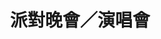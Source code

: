 ---
title: '派對晚會／演唱會'
pictures: '["https://raw.githubusercontent.com/chyushya/cms-content/main/content/resources/images/1648676015175-1622-1152-%E6%8A%95%E5%BD%B1%E7%B3%BB%E7%B5%B1.jpg","https://raw.githubusercontent.com/chyushya/cms-content/main/content/resources/images/1648676014737-1500-1065-%E8%AA%BF%E6%95%B4OK%EF%BC%88%E7%AC%AC2%E7%89%88%EF%BC%89.jpg","https://raw.githubusercontent.com/chyushya/cms-content/main/content/resources/images/1648676014827-4245-2866-%E6%98%A5%E6%B5%AA%EF%BC%882%EF%BC%89.jpg","https://raw.githubusercontent.com/chyushya/cms-content/main/content/resources/images/1648676014701-1024-683-image.jpeg","https://raw.githubusercontent.com/chyushya/cms-content/main/content/resources/images/1648676015269-1905-1131-%E7%BE%A9%E5%A4%A7%E8%B6%85%E7%B4%9A%E4%BA%9E%E6%B4%B2%E9%9F%B3%E6%A8%82%E5%AD%A3.jpg","https://raw.githubusercontent.com/chyushya/cms-content/main/content/resources/images/1648676014965-1758-1248-10655291_214049642264869_6024930391898305597_o.jpg","https://raw.githubusercontent.com/chyushya/cms-content/main/content/resources/images/1648676015370-3362-2056-2015%E5%9C%B0%E7%90%83FUN%E8%BC%95%E9%AC%86%E9%9F%B3%E6%A8%82%E7%AF%80.jpg","https://raw.githubusercontent.com/chyushya/cms-content/main/content/resources/images/1648676014789-1244-816-%E9%AB%98%E9%9B%84%E5%9C%8B%E9%9A%9B%E5%95%A4%E9%85%92%E7%AF%80.JPG","https://raw.githubusercontent.com/chyushya/cms-content/main/content/resources/images/1648676015072-2499-1745-%E5%A4%A7%E6%B8%AF%E9%96%8B%E5%94%B1.JPG","https://raw.githubusercontent.com/chyushya/cms-content/main/content/resources/images/1648676015523-3582-2426-%E5%A2%BE%E4%B8%81%E5%8D%8A%E5%B3%B6%E9%9F%B3%E6%A8%82%E5%98%89%E5%B9%B4%E8%8F%AF.JPG"]'
---